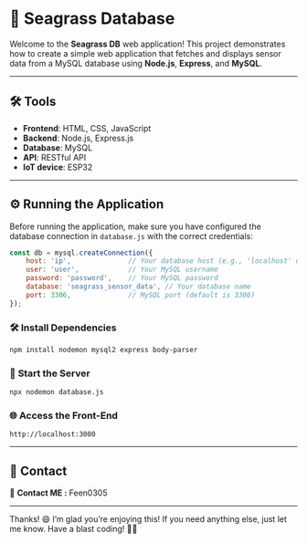 # 🌊 **Seagrass Database** 

Welcome to the **Seagrass DB** web application! This project demonstrates how to create a simple web application that fetches and displays sensor data from a MySQL database using **Node.js**, **Express**, and **MySQL**.

---

## 🛠️ **Tools**

- **Frontend**: HTML, CSS, JavaScript
- **Backend**: Node.js, Express.js
- **Database**: MySQL
- **API**: RESTful API
- **IoT device**: ESP32

---

## ⚙️ **Running the Application**
Before running the application, make sure you have configured the database connection in `database.js` with the correct credentials:
```js
const db = mysql.createConnection({
    host: 'ip',              // Your database host (e.g., 'localhost' or '192.168.0.x')
    user: 'user',            // Your MySQL username
    password: 'password',    // Your MySQL password
    database: 'seagrass_sensor_data', // Your database name
    port: 3306,              // MySQL port (default is 3306)
});
```

### 🛠️ **Install Dependencies**

```bash
npm install nodemon mysql2 express body-parser
```

### 🚀 **Start the Server**

```bash
npx nodemon database.js
```

### 🌐 **Access the Front-End**

```
http://localhost:3000
```
---

## 📧 Contact

📧 **Contact ME :** Feen0305  

---

Thanks! 😄 I’m glad you’re enjoying this! If you need anything else, just let me know. Have a blast coding! 🚀🎉

